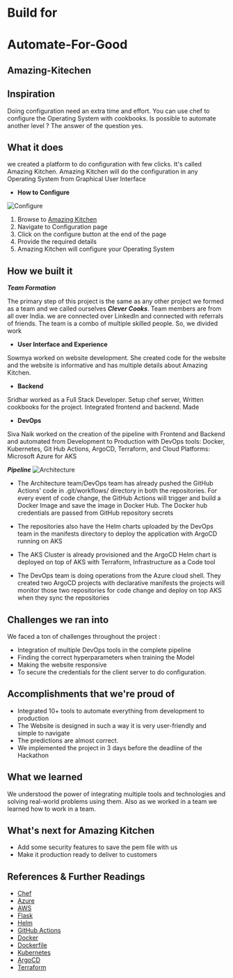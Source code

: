 # Build for 
# Automate-For-Good
## Amazing-Kitechen
## Inspiration

Doing configuration need an extra time and effort. You can use chef to configure the Operating System with cookbooks. 
Is possible to automate another level ? The answer of the question yes. 

## What it does

we created a platform to do configuration with few clicks. It's called Amazing Kitchen. Amazing Kitchen will do the configuration in any Operating System from Graphical User Interface 

- **How to Configure**

![Configure](https://drive.google.com/uc?export=view&id=1P-Ml90WKWVedzp2Dawa4UlFmAAZhiVAa)

1. Browse to [Amazing Kitchen](https://tinyurl.com/amazing-kitchen)
2. Navigate to Configuration page 
3. Click on the configure button at the end of the page
4. Provide the required details
5. Amazing Kitchen will configure your Operating System

## How we built it

***Team Formation***

The primary step of this project is the same as any other project we formed as a team and we called ourselves ***Clever Cooks***. Team members are from all over India. we are connected over LinkedIn and connected with referrals of friends. The team is a combo of multiple skilled people. So, we divided work

- **User Interface and Experience**

Sowmya worked on website development. She created code for the website and the website is informative and has multiple details about Amazing Kitchen.

- **Backend**

Sridhar worked as a Full Stack Developer. Setup chef server, Written cookbooks for the project. Integrated frontend and backend. Made 

- **DevOps**

Siva Naik worked on the creation of the pipeline with Frontend and Backend and automated from Development to Production with DevOps tools: Docker, Kubernetes, Git Hub Actions, ArgoCD, Terraform, and Cloud Platforms: Microsoft Azure for AKS

***Pipeline***
![Architecture](https://drive.google.com/uc?export=view&id=1VD0JhqGHkLfhXEuuPQoN8RvRLucEBnGQ)

- The Architecture team/DevOps team has already pushed the GitHub Actions' code in .git/workflows/ directory in both the repositories. For every event of code change, the GitHub Actions will trigger and build a Docker Image and save the image in Docker Hub. The Docker hub credentials are passed from GitHub repository secrets

- The repositories also have the Helm charts uploaded by the DevOps team in the manifests directory to deploy the application with ArgoCD running on AKS

- The AKS Cluster is already provisioned and the ArgoCD Helm chart is deployed on top of AKS with Terraform, Infrastructure as a Code tool

- The DevOps team is doing operations from the Azure cloud shell. They created two ArgoCD projects with declarative manifests the projects will monitor those two repositories for code change and deploy on top AKS when they sync the repositories

## Challenges we ran into

We faced a ton of challenges throughout the project :

- Integration of multiple DevOps tools in the complete pipeline
- Finding the correct hyperparameters when training the Model
- Making the website responsive
- To secure the credentials for the client server to do configuration.

## Accomplishments that we're proud of

- Integrated 10+ tools to automate everything from development to production
- The Website is designed in such a way it is very user-friendly and simple to navigate
- The predictions are almost correct.
- We implemented the project in 3 days before the deadline of the Hackathon

## What we learned

We understood the power of integrating multiple tools and technologies and solving real-world problems using them. Also as we worked in a team we learned how to work in a team.

## What's next for Amazing Kitchen

- Add some security features to save the pem file with us
- Make it production ready to deliver to customers

## References & Further Readings

- [Chef](https://learn.chef.io/)
- [Azure](https://docs.microsoft.com/en-us/azure/?product=featured)
- [AWS](https://docs.aws.amazon.com/)
- [Flask](https://flask.palletsprojects.com/en/2.0.x/)
- [Helm](https://helm.sh/docs/)
- [GitHub Actions](https://docs.github.com/en/actions)
- [Docker](https://docs.docker.com/)
- [Dockerfile](https://docs.docker.com/engine/reference/builder/)
- [Kubernetes](https://kubernetes.io/docs/home/)
- [ArgoCD](https://argoproj.github.io/argo-cd/)
- [Terraform](https://www.terraform.io/docs/index.html)
